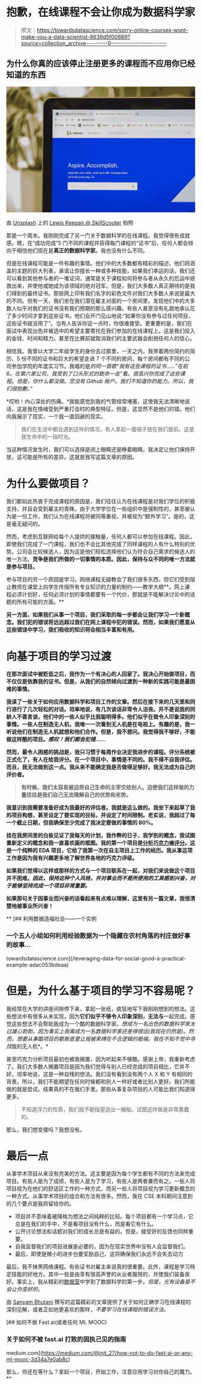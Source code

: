 # 抱歉，在线课程不会让你成为数据科学家

> 原文：<https://towardsdatascience.com/sorry-online-courses-wont-make-you-a-data-scientist-8639d5f00889?source=collection_archive---------0----------------------->

## 为什么你真的应该停止注册更多的课程而不应用你已经知道的东西

![](img/80a3e3d3861f7a60428499adc5497c73.png)

由 [Unsplash](https://unsplash.com?utm_source=medium&utm_medium=referral) 上的 [Lewis Keegan @ SkillScouter](https://unsplash.com/@skillscouter?utm_source=medium&utm_medium=referral) 拍照

那是一个周末。我刚刚完成了另一门关于数据科学的在线课程。我觉得很有成就感。嗯，在“成功完成”5 门不同的课程并获得每门课程的“证书”后，任何人都会倾向于相信他们现在是**真正的数据科学家**。我也没有什么不同。

但是在线课程可能是一件有趣的事情。他们中的大多数都有精彩的描述，他们将涵盖的主题的巨大列表，承诺让你擅长一种或多种技能，如果我们幸运的话，我们还可以看到其他参与者的一堆证词，通常是关于课程如何将参与者从永久的厄运中拯救出来，并使他或她成为该领域的绝对冠军。但是，我们大多数人真正期待的是我们得到的最终证书。那些网上印有我们名字的彩色文件对我们大多数人来说是最大的不同。但有一天，我们坐在我们潜在雇主对面的一个房间里，发现他们中的大多数人似乎对我们的证书没有我们预期的那么感兴趣。有些人甚至没有礼貌地承认花了多少时间才拿到这些证书。他们会开门见山地说:“如果你没有参与过任何项目，这些证书就没用了”。当有人告诉你这一点时，你很难接受。更重要的是，我们在面试中表现出色并被选中的希望主要寄托在我们参加的在线课程上。这是我们投入的金钱、时间和精力。甚至在比赛前就取消我们的主要武器会削弱任何人的信心。

相信我。我曾以大学二年级学生的身份去过那里，一天之内，我带着两份简约的简历、5 份不同的证书和巨大的希望走进 7 个不同的房间，每个房间都有不同的公司参加学院的年度实习节。我唱的是*的同一首歌“我有这些课程的证书……”*在前 6。在第六家公司，我受到了口头形式的致命一击*“看。很高兴你完成了这些课程。但是，你什么都没做。您没有 Github 帐户。我们不知道你的能力。所以，我们很抱歉。”*

*哎哟！内心深处的伤痛。*我能感觉到我的气管经常堵塞，这使我无法清晰地说话，这是我在情绪受到严重打击时的典型特征。但是，这显然不是他们的错。他们向我展示了现实，一个我一直回避的现实。

> 我们在生活中都会遇到这样的情况，有人拿起一面镜子放在我们面前。这是我生命中的一段时光。

当这种情况发生时，我们可以选择是闭上眼睛还是睁着眼睛。我决定让他们保持开放，这可能是所有的差异。这就是我写这篇文章的原因。

# 为什么要做项目？

我们都如此热衷于完成课程的原因是，我们往往认为在线课程是对我们学位的积极支持，并且会受到雇主的青睐。由于大学学位在一些组织中是强制性的，甚至被认为是一份工作，我们认为在线课程将被同等重视，并被视为“额外学习”。是的，这是毫无疑问的。

然而，考虑到互联网给每个人提供的接触量，任何人都可以参加在线课程。因此，即使我们完成了一门课程，我们也不会比其他完成了同样课程的人有什么特别的优势。公司会比较候选人，因为这是他们轻松选择他们认为符合自己需求的候选人的唯一方法。**竞争是我们所做的一切事情的本质。因此，保持与众不同的唯一方法就是参与项目。**

参与项目的另一个原因是学习。网络课程无疑教会了我们很多东西，但它们受到阻止教师在课堂上向学生传授所有专业知识的力量的制约——教学大纲**。网上课程必须计划好，任何必须计划的事情都要有一个代价，那就是不能解决讨论中的话题的所有可能的方面。**

**另一方面，如果我们从事一个项目，我们采取的每一步都会让我们学习一个新概念。我们犯的错误将远远超过我们在网上课程中犯的错误。然而，如果我们愿意从这些错误中学习，我们吸收的知识将会相当丰富和有用。**

# **向基于项目的学习过渡**

**在那次面试中被贬低之后，我作为一个有决心的人回家了。我决心开始做项目，而不仅仅是依靠我的证书。但是，从我们的自然倾向过渡到一种新的实践可能是最困难的事情。**

**我读了一些关于如何应用数据科学和项目工作的文章。然后在接下来的几天里和同行进行了几次轻松的对话。坦率地说，有几次谈话非常令人沮丧。并不是说我的同龄人不善言谈，他们中的一些人似乎比我聪明得多。他们似乎在做令人印象深刻的事情。一些人在制造无人机，我唯一一次看到无人机是在电视上。有趣的是，我一听说他们在制造无人机就想和他们合作。但是，我不想问。我觉得我不够好，不能做这样酷的项目。*感叹！我们都会犯错……***

**然而，最令人困惑的挑战是，我只习惯于每周作业决定我进步的课程。评分系统被正式化了，**有人在给我评分**。在一个项目中，事情是不同的。**我不得不自我评估。而且，我无法做到这一点。我从来不能确定我是否做得足够好。我无法成为自己的评价者。****

> **有时候，我们太容易被迫将自己生命的主宰交给别人。迫使我们这样做的力量往往是我们自己无法理解自己的优势和劣势。**

**我意识到我需要准备好成为我最好的评估者。我就是这么做的。我坐下来起草了我的项目构想，甚至设定了要实现的目标，并设定了时间限制。老实说，我超过了每一个截止日期，但我确保至少完成了我决定要做的事情的 80%。**

**挂在我房间里的白板见证了我每天的计划，我作弊的日子，我学到的概念，我试图重新定义的概念和我一直喜欢画的框图。我的第一个项目是[分析巧克力棒评分](https://github.com/ry05/Chocolate-Bar-Analysis)。这是一个纯粹的 EDA 项目，它给了我第一次在自主项目上工作的经历。我从事这项工作是因为我有兴趣更多地了解世界各地的巧克力评级。**

**如果我们觉得以这样或那样的方式与一个项目联系在一起，对我们来说做这个项目并不困难。*因此，保持这种个人风格，并对事业而不是所使用的工具感到兴奋，对于能够坚持完成一个项目非常重要。***

**如果那句关于因事业而兴奋的话看起来有点难以理解，这里有另一篇文章，我很清楚地被事业所兴奋！**

**[](/leveraging-data-for-social-good-a-practical-example-adac053bdeaa) [## 利用数据造福社会——一个实例

### 一个五人小组如何利用经验数据为一个隐藏在农村角落的村庄做好事的故事…

towardsdatascience.com](/leveraging-data-for-social-good-a-practical-example-adac053bdeaa) 

# 但是，为什么基于项目的学习不容易呢？

我经常在大学的讲座间隙停下来，拿起一张纸，疯狂地写下我刚刚想到的想法。这些想法中有很多从未实现，因为**它们似乎不够令人印象深刻，无法与**一起完成。感觉这些想法不会帮助我成为一个酷的数据科学家。*想成为一名出色的数据科学家太过雄心勃勃，因为事实上我离成为一名数据科学家还差得很远(我现在仍然是)。然而，想要从事酷项目的歇斯底里让我被束缚在不合逻辑的极端。我在不知不觉中寻找*我的无人机*。*

甚至巧克力分析项目最初也被我搁置，因为听起来不够酷。感谢上帝，我重新考虑了。我们大多数人搁置项目是因为我们觉得与别人已经完成的项目相比，它并不好。坦率地说，这是一种自残的想法。我们没有看到没有两个人 X 和 Y 有相同的背景。所以，我们不能期望在任何时候都和别人一样好或者比别人更好。我们所能做的就是尝试。结果真的不在我们手里。那些从事复杂项目的人可能比我们知道得更多。

> 不知道浮力的性质，我们就不能指望造出一艘船。试图这样做是非常愚蠢的。

那么，我们想变傻吗？我想没有。

# 最后一点

从事学术项目从来没有完美的方法。这主要是因为每个学生都有不同的方法来完成项目。有些人是为了成绩，有些人是为了学习，有些人是两者兼而有之。一些人将项目视为在他们的舒适区工作的一种方式，而另一些人将项目视为学习更新概念的一种方式。从事学术项目的组合和方法有很多。然而，我在 CSE 本科期间注意到的几个要点是我将留给你的。

*   项目并不意味着被降格为想法之间纯粹的比较。每个项目都有一个学习点，它总是在我们的手中，不是看项目没有什么，而是看它有什么。
*   公开讨论想法和话题对我们的成长总是有益的。但是，接受好的反馈也同样重要。
*   自我监督我们的项目进展是必要的，因为在现实世界中没有人会监督我们。
*   最后，即使是微小的进步也要奖励自己，这将确保我们永远不会失去动力

最后，我不抹黑网络课程。有些证书对雇主来说真的很重要。此外，课程是学习特定技能的好地方。其中一些是由享有很高声誉的从业者服用的，并使我们装备良好。事实上，我从精彩的[数据营](https://www.datacamp.com/)中学到了数据科学的第一步。*但是，光有设备是不会让你变好的。*

由 [Sanyam Bhutani](https://medium.com/u/a08b1e531f9c?source=post_page-----8639d5f00889--------------------------------) 撰写的这篇精彩的文章提供了关于如何正确学习在线课程的深刻见解，或者正如他更喜欢的那样，*不要学习在线课程的错误方法。*

[](https://medium.com/@init_27/how-not-to-do-fast-ai-or-any-ml-mooc-3d34a7e0ab8c) [## 如何不做 Fast.ai(或者任何 ML MOOC)

### 关于如何不被 fast.ai 打败的固执己见的指南

medium.com](https://medium.com/@init_27/how-not-to-do-fast-ai-or-any-ml-mooc-3d34a7e0ab8c) 

那么，你还在等什么？拿起一个项目，开始工作，注意应用学习对你自己的魔力。**
